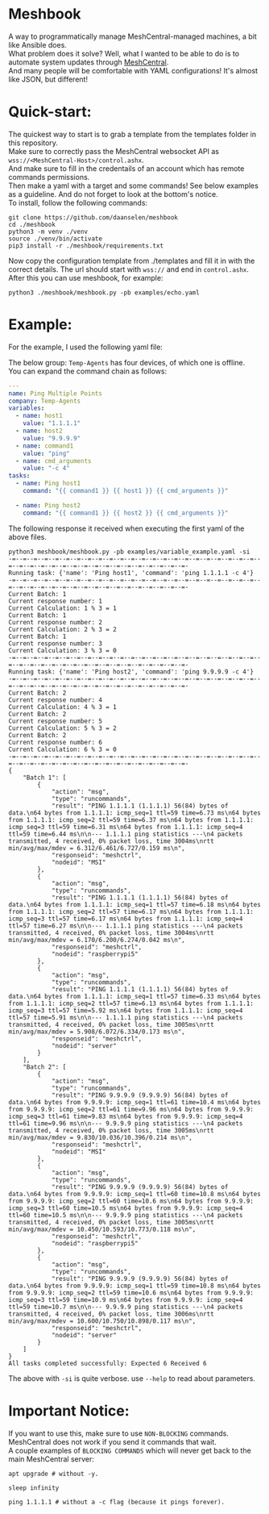 # Meshbook

A way to programmatically manage MeshCentral-managed machines, a bit like Ansible does.<br>
What problem does it solve? Well, what I wanted to be able to do is to automate system updates through [MeshCentral](https://github.com/ylianst/meshcentral).<br>
And many people will be comfortable with YAML configurations! It's almost like JSON, but different!<br>

# Quick-start:

The quickest way to start is to grab a template from the templates folder in this repository.<br>
Make sure to correctly pass the MeshCentral websocket API as `wss://<MeshCentral-Host>/control.ashx`.<br>
And make sure to fill in the credentails of an account which has remote commands permissions.<br>
Then make a yaml with a target and some commands! See below examples as a guideline. And do not forget to look at the bottom's notice.<br>
To install, follow the following commands:<br>

```shell
git clone https://github.com/daanselen/meshbook
cd ./meshbook
python3 -m venv ./venv
source ./venv/bin/activate
pip3 install -r ./meshbook/requirements.txt
```
Now copy the configuration template from ./templates and fill it in with the correct details. The url should start with `wss://` and end in `control.ashx`.<br>
After this you can use meshbook, for example:
```shell
python3 ./meshbook/meshbook.py -pb examples/echo.yaml
```

# Example:

For the example, I used the following yaml file:

The below group: `Temp-Agents` has four devices, of which one is offline.<br>
You can expand the command chain as follows:<br>

```yaml
---
name: Ping Multiple Points
company: Temp-Agents
variables:
  - name: host1
    value: "1.1.1.1"
  - name: host2
    value: "9.9.9.9"
  - name: command1
    value: "ping"
  - name: cmd_arguments
    value: "-c 4"
tasks:
  - name: Ping host1
    command: "{{ command1 }} {{ host1 }} {{ cmd_arguments }}"

  - name: Ping host2
    command: "{{ command1 }} {{ host2 }} {{ cmd_arguments }}"
```

The following response it received when executing the first yaml of the above files.

```shell
python3 meshbook/meshbook.py -pb examples/variable_example.yaml -si
-=--=--=--=--=--=--=--=--=--=--=--=--=--=--=--=--=--=--=--=--=--=--=--=--=--=--=--=--=--=--=--=--=--=--=--=--=--=--=--=-
Running task: {'name': 'Ping host1', 'command': 'ping 1.1.1.1 -c 4'}
-=--=--=--=--=--=--=--=--=--=--=--=--=--=--=--=--=--=--=--=--=--=--=--=--=--=--=--=--=--=--=--=--=--=--=--=--=--=--=--=-
Current Batch: 1
Current response number: 1
Current Calculation: 1 % 3 = 1
Current Batch: 1
Current response number: 2
Current Calculation: 2 % 3 = 2
Current Batch: 1
Current response number: 3
Current Calculation: 3 % 3 = 0
-=--=--=--=--=--=--=--=--=--=--=--=--=--=--=--=--=--=--=--=--=--=--=--=--=--=--=--=--=--=--=--=--=--=--=--=--=--=--=--=-
Running task: {'name': 'Ping host2', 'command': 'ping 9.9.9.9 -c 4'}
-=--=--=--=--=--=--=--=--=--=--=--=--=--=--=--=--=--=--=--=--=--=--=--=--=--=--=--=--=--=--=--=--=--=--=--=--=--=--=--=-
Current Batch: 2
Current response number: 4
Current Calculation: 4 % 3 = 1
Current Batch: 2
Current response number: 5
Current Calculation: 5 % 3 = 2
Current Batch: 2
Current response number: 6
Current Calculation: 6 % 3 = 0
-=--=--=--=--=--=--=--=--=--=--=--=--=--=--=--=--=--=--=--=--=--=--=--=--=--=--=--=--=--=--=--=--=--=--=--=--=--=--=--=-
{
    "Batch 1": [
        {
            "action": "msg",
            "type": "runcommands",
            "result": "PING 1.1.1.1 (1.1.1.1) 56(84) bytes of data.\n64 bytes from 1.1.1.1: icmp_seq=1 ttl=59 time=6.73 ms\n64 bytes from 1.1.1.1: icmp_seq=2 ttl=59 time=6.37 ms\n64 bytes from 1.1.1.1: icmp_seq=3 ttl=59 time=6.31 ms\n64 bytes from 1.1.1.1: icmp_seq=4 ttl=59 time=6.44 ms\n\n--- 1.1.1.1 ping statistics ---\n4 packets transmitted, 4 received, 0% packet loss, time 3004ms\nrtt min/avg/max/mdev = 6.312/6.461/6.727/0.159 ms\n",
            "responseid": "meshctrl",
            "nodeid": "MSI"
        },
        {
            "action": "msg",
            "type": "runcommands",
            "result": "PING 1.1.1.1 (1.1.1.1) 56(84) bytes of data.\n64 bytes from 1.1.1.1: icmp_seq=1 ttl=57 time=6.18 ms\n64 bytes from 1.1.1.1: icmp_seq=2 ttl=57 time=6.17 ms\n64 bytes from 1.1.1.1: icmp_seq=3 ttl=57 time=6.17 ms\n64 bytes from 1.1.1.1: icmp_seq=4 ttl=57 time=6.27 ms\n\n--- 1.1.1.1 ping statistics ---\n4 packets transmitted, 4 received, 0% packet loss, time 3004ms\nrtt min/avg/max/mdev = 6.170/6.200/6.274/0.042 ms\n",
            "responseid": "meshctrl",
            "nodeid": "raspberrypi5"
        },
        {
            "action": "msg",
            "type": "runcommands",
            "result": "PING 1.1.1.1 (1.1.1.1) 56(84) bytes of data.\n64 bytes from 1.1.1.1: icmp_seq=1 ttl=57 time=6.33 ms\n64 bytes from 1.1.1.1: icmp_seq=2 ttl=57 time=6.13 ms\n64 bytes from 1.1.1.1: icmp_seq=3 ttl=57 time=5.92 ms\n64 bytes from 1.1.1.1: icmp_seq=4 ttl=57 time=5.91 ms\n\n--- 1.1.1.1 ping statistics ---\n4 packets transmitted, 4 received, 0% packet loss, time 3005ms\nrtt min/avg/max/mdev = 5.908/6.072/6.334/0.173 ms\n",
            "responseid": "meshctrl",
            "nodeid": "server"
        }
    ],
    "Batch 2": [
        {
            "action": "msg",
            "type": "runcommands",
            "result": "PING 9.9.9.9 (9.9.9.9) 56(84) bytes of data.\n64 bytes from 9.9.9.9: icmp_seq=1 ttl=61 time=10.4 ms\n64 bytes from 9.9.9.9: icmp_seq=2 ttl=61 time=9.96 ms\n64 bytes from 9.9.9.9: icmp_seq=3 ttl=61 time=9.83 ms\n64 bytes from 9.9.9.9: icmp_seq=4 ttl=61 time=9.96 ms\n\n--- 9.9.9.9 ping statistics ---\n4 packets transmitted, 4 received, 0% packet loss, time 3005ms\nrtt min/avg/max/mdev = 9.830/10.036/10.396/0.214 ms\n",
            "responseid": "meshctrl",
            "nodeid": "MSI"
        },
        {
            "action": "msg",
            "type": "runcommands",
            "result": "PING 9.9.9.9 (9.9.9.9) 56(84) bytes of data.\n64 bytes from 9.9.9.9: icmp_seq=1 ttl=60 time=10.8 ms\n64 bytes from 9.9.9.9: icmp_seq=2 ttl=60 time=10.6 ms\n64 bytes from 9.9.9.9: icmp_seq=3 ttl=60 time=10.5 ms\n64 bytes from 9.9.9.9: icmp_seq=4 ttl=60 time=10.5 ms\n\n--- 9.9.9.9 ping statistics ---\n4 packets transmitted, 4 received, 0% packet loss, time 3005ms\nrtt min/avg/max/mdev = 10.450/10.593/10.773/0.118 ms\n",
            "responseid": "meshctrl",
            "nodeid": "raspberrypi5"
        },
        {
            "action": "msg",
            "type": "runcommands",
            "result": "PING 9.9.9.9 (9.9.9.9) 56(84) bytes of data.\n64 bytes from 9.9.9.9: icmp_seq=1 ttl=59 time=10.8 ms\n64 bytes from 9.9.9.9: icmp_seq=2 ttl=59 time=10.6 ms\n64 bytes from 9.9.9.9: icmp_seq=3 ttl=59 time=10.9 ms\n64 bytes from 9.9.9.9: icmp_seq=4 ttl=59 time=10.7 ms\n\n--- 9.9.9.9 ping statistics ---\n4 packets transmitted, 4 received, 0% packet loss, time 3006ms\nrtt min/avg/max/mdev = 10.600/10.750/10.898/0.117 ms\n",
            "responseid": "meshctrl",
            "nodeid": "server"
        }
    ]
}
All tasks completed successfully: Expected 6 Received 6
```
The above with `-si` is quite verbose. use `--help` to read about parameters.

# Important Notice:

If you want to use this, make sure to use `NON-BLOCKING` commands. MeshCentral does not work if you send it commands that wait.<br>
A couple examples of `BLOCKING COMMANDS` which will never get back to the main MeshCentral server:

```shell
apt upgrade # without -y.

sleep infinity

ping 1.1.1.1 # without a -c flag (because it pings forever).
```
